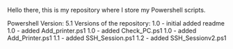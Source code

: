 Hello there, this is my repository where I store my Powershell scripts.

Powershell Version: 5.1
Versions of the repository:
    1.0 - initial added readme
    1.0 - added Add_printer.ps1
    1.0 - added Check_PC.ps1
    1.0 - added Add_Printer.ps1
    1.1 - added SSH_Session.ps1
    1.2 - added SSH_Sessionv2.ps1
    
